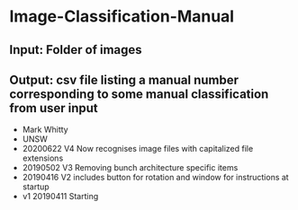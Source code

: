 # Image-Classification-Manual
## Input: Folder of images
## Output: csv file listing a manual number corresponding to some manual classification from user input
- Mark Whitty
- UNSW
- 20200622 V4 Now recognises image files with capitalized file extensions
- 20190502 V3 Removing bunch architecture specific items
- 20190416 V2 includes button for rotation and window for instructions at startup
- v1 20190411 Starting
